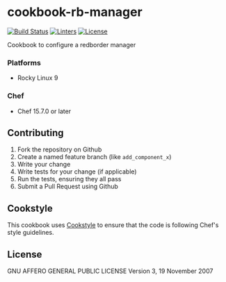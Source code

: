 # cookbook-rb-manager
[![Build Status][build-shield]][build-url]
[![Linters][linters-shield]][linters-url]
[![License][license-shield]][license-url]

<!-- Badges -->
[build-shield]: https://github.com/redBorder/cookbook-rb-manager/actions/workflows/rpm.yml/badge.svg?branch=master
[build-url]: https://github.com/redBorder/cookbook-rb-manager/actions/workflows/rpm.yml?query=branch%3Amaster
[linters-shield]: https://github.com/redBorder/cookbook-rb-manager/actions/workflows/lint.yml/badge.svg?event=push
[linters-url]: https://github.com/redBorder/cookbook-rb-manager/actions/workflows/lint.yml
[license-shield]: https://img.shields.io/badge/license-AGPLv3-blue.svg
[license-url]: https://github.com/cookbook-rb-manager/blob/HEAD/LICENSE

Cookbook to configure a redborder manager

### Platforms

- Rocky Linux 9

### Chef

- Chef 15.7.0 or later

## Contributing

1. Fork the repository on Github
2. Create a named feature branch (like `add_component_x`)
3. Write your change
4. Write tests for your change (if applicable)
5. Run the tests, ensuring they all pass
6. Submit a Pull Request using Github

## Cookstyle

This cookbook uses [Cookstyle](https://github.com/chef/cookstyle) to ensure that the code is following Chef's style guidelines.

## License

GNU AFFERO GENERAL PUBLIC LICENSE Version 3, 19 November 2007
